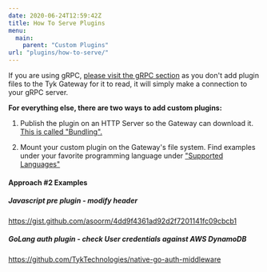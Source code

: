 ```yaml
---
date: 2020-06-24T12:59:42Z
title: How To Serve Plugins
menu:
  main:
    parent: "Custom Plugins"
url: "plugins/how-to-serve/"
---
```


If you are using gRPC, [please visit the gRPC section](/docs/plugins/supported-languages/rich-plugins/grpc/) as you don't add plugin files to the Tyk Gateway for it to read, it will simply make a connection to your gRPC server.

**For everything else, there are two ways to add custom plugins:**

1.  Publish the plugin on an HTTP Server so the Gateway can download it. [This is called "Bundling".](/docs/plugins/how-to-serve-plugins/plugin-bundles)

2.  Mount your custom plugin on the Gateway's file system.  Find examples under your favorite  programming language under ["Supported Languages"](../supported-languages)

#### Approach #2 Examples

##### Javascript pre plugin -  modify header
https://gist.github.com/asoorm/4dd9f4361ad92d2f7201141fc09cbcb1

##### GoLang auth plugin - check User credentials against AWS DynamoDB
https://github.com/TykTechnologies/native-go-auth-middleware
